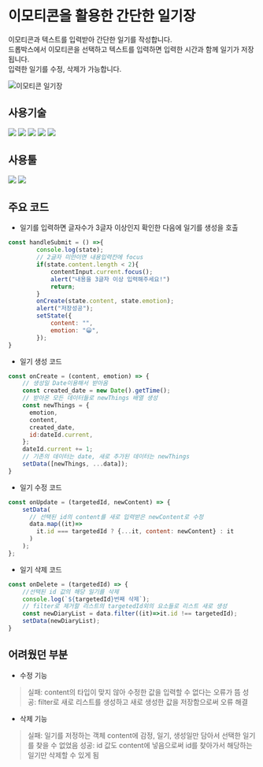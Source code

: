 # 이모티콘을 활용한 간단한 일기장
이모티콘과 텍스트를 입력받아 간단한 일기를 작성합니다.  
드롭박스에서 이모티콘을 선택하고 텍스트를 입력하면 입력한 시간과 함께 일기가 저장됩니다.  
입력한 일기를 수정, 삭제가 가능합니다.  

![이모티콘 일기장](https://user-images.githubusercontent.com/84063843/159217536-ff281c63-20d7-4b3c-be39-14107f3188f3.gif)  

## 사용기술
<img src="https://img.shields.io/badge/React-61DAFB?style=flat-square&logo=React&logoColor=white"/> <img src="https://img.shields.io/badge/JavaScript-F7DF1E?style=flat-square&logo=JavaScript&logoColor=white"/> <img src="https://img.shields.io/badge/CSS-1572B6?style=flat-square&logo=CSS&logoColor=white"/> <img src="https://img.shields.io/badge/HTML-E34F26?style=flat-square&logo=HTML&logoColor=white"/> <img src="https://img.shields.io/badge/Font Awesome-528DD7?style=flat-square&logo=Font Awesome&logoColor=white"/>

## 사용툴
<img src="https://img.shields.io/badge/Visual Studio Code-007ACC?style=flat-square&logo=Visual Studio Code&logoColor=white"/> <img src="https://img.shields.io/badge/GitHub-181717?style=flat-square&logo=GitHub&logoColor=white"/>
  
## 주요 코드
- 일기를 입력하면 글자수가 3글자 이상인지 확인한 다음에 일기를 생성을 호출
```js
const handleSubmit = () =>{
        console.log(state);
        // 2글자 미만이면 내용입력칸에 focus
        if(state.content.length < 2){
            contentInput.current.focus();
            alert("내용을 3글자 이상 입력해주세요!")
            return;
        }
        onCreate(state.content, state.emotion);
        alert("저장성공");
        setState({
            content: "",
            emotion: "😀",
        });
}
```
- 일기 생성 코드
```js
const onCreate = (content, emotion) => {
    // 생성일 Date이용해서 받아옴
    const created_date = new Date().getTime();
    // 받아온 모든 데이터들로 newThings 배열 생성
    const newThings = {
      emotion,
      content,
      created_date,
      id:dateId.current,
    };
    dateId.current += 1;
    // 기존의 데이터는 date, 새로 추가된 데이터는 newThings
    setData([newThings, ...data]);
}
```
- 일기 수정 코드
```js
const onUpdate = (targetedId, newContent) => {
    setData(
      // 선택된 id의 content를 새로 입력받은 newContent로 수정
      data.map((it)=>
        it.id === targetedId ? {...it, content: newContent} : it
      )
    );
};
```
- 일기 삭제 코드
```js
const onDelete = (targetedId) => {
    //선택된 id 값의 해당 일기를 삭제
    console.log(`${targetedId}번째 삭제`);
    // filter로 제거할 리스트의 targetedId외의 요소들로 리스트 새로 생성
    const newDiaryList = data.filter((it)=>it.id !== targetedId);
    setData(newDiaryList);
}
```

## 어려웠던 부분
- 수정 기능
> 실패: content의 타입이 맞지 않아 수정한 값을 입력할 수 없다는 오류가 뜸
> 성공: filter로 새로 리스트를 생성하고 새로 생성한 값을 저장함으로써 오류 해결
- 삭제 기능
> 실패: 일기를 저정하는 객체 content에 감정, 일기, 생성일만 담아서 선택한 일기를 찾을 수 없었음
> 성공: id 값도 content에 넣음으로써 id를 찾아가서 해당하는 일기만 삭제할 수 있게 됨
